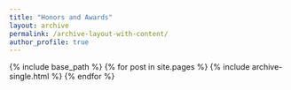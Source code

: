 ```yaml
---
title: "Honors and Awards"
layout: archive
permalink: /archive-layout-with-content/
author_profile: true
---
```




{% include base_path %}
{% for post in site.pages %}
{% include archive-single.html %}
{% endfor %}
